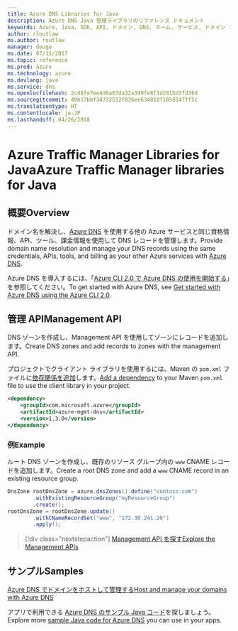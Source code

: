 ```yaml
---
title: Azure DNS Libraries for Java
description: Azure DNS Java 管理ライブラリのリファレンス ドキュメント
keywords: Azure, Java, SDK, API, ドメイン, DNS, ネーム, サービス, ドメイン ネーム サービス
author: rloutlaw
ms.author: routlaw
manager: douge
ms.date: 07/11/2017
ms.topic: reference
ms.prod: azure
ms.technology: azure
ms.devlang: java
ms.service: dns
ms.openlocfilehash: 2cd8fe7ee4d6a87da32a349fe8f1d2815d3fd36d
ms.sourcegitcommit: 49b17bbf34732512f836ee634818f1058147ff5c
ms.translationtype: HT
ms.contentlocale: ja-JP
ms.lasthandoff: 04/26/2018
---
```

# <a name="azure-traffic-manager-libraries-for-java"></a><span data-ttu-id="9538d-104">Azure Traffic Manager Libraries for Java</span><span class="sxs-lookup"><span data-stu-id="9538d-104">Azure Traffic Manager libraries for Java</span></span>

## <a name="overview"></a><span data-ttu-id="9538d-105">概要</span><span class="sxs-lookup"><span data-stu-id="9538d-105">Overview</span></span>

<span data-ttu-id="9538d-106">ドメイン名を解決し、[Azure DNS](/azure/dns/dns-overview) を使用する他の Azure サービスと同じ資格情報、API、ツール、課金情報を使用して DNS レコードを管理します。</span><span class="sxs-lookup"><span data-stu-id="9538d-106">Provide domain name resolution and manage your DNS records using the same credentials, APIs, tools, and billing as your other Azure services with [Azure DNS](/azure/dns/dns-overview).</span></span>

<span data-ttu-id="9538d-107">Azure DNS を導入するには、「[Azure CLI 2.0 で Azure DNS の使用を開始する](/azure/dns/dns-getstarted-cli)」を参照してください。</span><span class="sxs-lookup"><span data-stu-id="9538d-107">To get started with Azure DNS, see [Get started with Azure DNS using the Azure CLI 2.0](/azure/dns/dns-getstarted-cli).</span></span>

## <a name="management-api"></a><span data-ttu-id="9538d-108">管理 API</span><span class="sxs-lookup"><span data-stu-id="9538d-108">Management API</span></span>

<span data-ttu-id="9538d-109">DNS ゾーンを作成し、Management API を使用してゾーンにレコードを追加します。</span><span class="sxs-lookup"><span data-stu-id="9538d-109">Create DNS zones and add records to zones with the management API.</span></span>

<span data-ttu-id="9538d-110">プロジェクトでクライアント ライブラリを使用するには、Maven の `pom.xml` ファイルに[依存関係を追加](https://maven.apache.org/guides/getting-started/index.html#How_do_I_use_external_dependencies)します。</span><span class="sxs-lookup"><span data-stu-id="9538d-110">[Add a dependency](https://maven.apache.org/guides/getting-started/index.html#How_do_I_use_external_dependencies) to your Maven `pom.xml` file to use the client library in your project.</span></span>

```XML
<dependency>
    <groupId>com.microsoft.azure</groupId>
    <artifactId>azure-mgmt-dns</artifactId>
    <version>1.3.0</version>
</dependency>
```   

### <a name="example"></a><span data-ttu-id="9538d-111">例</span><span class="sxs-lookup"><span data-stu-id="9538d-111">Example</span></span>

<span data-ttu-id="9538d-112">ルート DNS ゾーンを作成し、既存のリソース グループ内の `www` CNAME レコードを追加します。</span><span class="sxs-lookup"><span data-stu-id="9538d-112">Create a root DNS zone and add a `www` CNAME record in an existing resource group.</span></span>

```java
DnsZone rootDnsZone = azure.dnsZones().define("contoso.com")
        .withExistingResourceGroup("myResourceGroup")
        .create();
rootDnsZone = rootDnsZone.update()
        .withCNameRecordSet("www", "172.30.241.20")
        .apply();
```

> [!div class="nextstepaction"]
> [<span data-ttu-id="9538d-113">Management API を探す</span><span class="sxs-lookup"><span data-stu-id="9538d-113">Explore the Management APIs</span></span>](/java/api/overview/azure/dns/management)

## <a name="samples"></a><span data-ttu-id="9538d-114">サンプル</span><span class="sxs-lookup"><span data-stu-id="9538d-114">Samples</span></span>

[<span data-ttu-id="9538d-115">Azure DNS でドメインをホストして管理する</span><span class="sxs-lookup"><span data-stu-id="9538d-115">Host and manage your domains with Azure DNS</span></span>](https://github.com/Azure-Samples/dns-java-host-and-manage-your-domains)

<span data-ttu-id="9538d-116">アプリで利用できる [Azure DNS のサンプル Java コード](https://azure.microsoft.com/resources/samples/?platform=java&term=dns)を探しましょう。</span><span class="sxs-lookup"><span data-stu-id="9538d-116">Explore more [sample Java code for Azure DNS](https://azure.microsoft.com/resources/samples/?platform=java&term=dns) you can use in your apps.</span></span>

<!---Loc Comment: Please, refer to conversation section to check the issue. Thanks.--->

